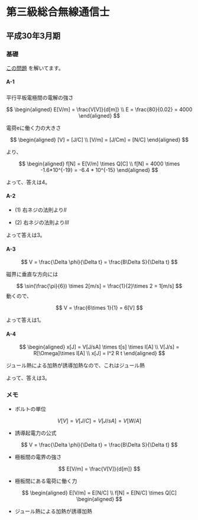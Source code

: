 # 第三級総合無線通信士

## 平成30年3月期
### 基礎
[この問題](http://www.nichimu.or.jp/kshiken/pdf/shiken1/sogo-tu-3/kiso/kiso.pdf)
を解いてます。
#### A-1
#####
平行平板電極間の電解の強さ

$$
\begin{aligned}
E[V/m] = \frac{V[V]}{d[m]} \\
E = \frac{80}{0.02} = 4000
\end{aligned}
$$

電荷eに働く力の大きさ

$$
\begin{aligned}
[V] = [J/C] \\
[V/m] = [J/Cm] = [N/C]
\end{aligned}
$$

より、

$$
\begin{aligned}
f[N] = E[V/m] \times Q[C] \\
f[N] = 4000 \times -1.6*10^{-19} = -6.4 * 10^{-15}
\end{aligned}
$$

よって、答えは4。

#### A-2
- (1)
右ネジの法則より$II$

- (2)
右ネジの法則より$III$

よって答えは3。

#### A-3

$$
V =  \frac{\Delta \phi}{\Delta t} = \frac{B\Delta S}{\Delta t}
$$

磁界に垂直な方向には

$$
\sin(\frac{\pi}{6}) \times 2[m/s] = \frac{1}{2}\times 2 = 1[m/s]
$$
動くので、

$$
V = \frac{6\times 1}{1} = 6[V]
$$

よって答えは1。

#### A-4
$$
\begin{aligned}
x[J] = V[J/sA] \times t[s]  \times I[A] \\
V[J/s] = R[\Omega]\times I[A] \\
x[J] = I^2 R t
\end{aligned}
$$

ジュール熱による加熱が誘導加熱なので、これはジュール熱

よって、答えは3。

### メモ
- ボルトの単位

$$
V[V] = V[J/C] = V[J/sA] = V[W/A]
$$

- 誘導起電力の公式

$$
V = \frac{\Delta \phi}{\Delta t} = \frac{B\Delta S}{\Delta t}
$$

- 極板間の電界の強さ

$$
E[V/m] = \frac{V[V]}{d[m]}
$$

- 極板間にある電荷に働く力

$$
\begin{aligned}
E[V/m] = E[N/C] \\
f[N] = E[N/C] \times Q[C]
\begin{aligned}
$$

- ジュール熱による加熱が誘導加熱